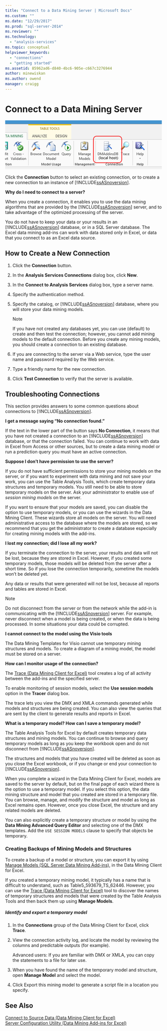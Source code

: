 ```yaml
---
title: "Connect to a Data Mining Server | Microsoft Docs"
ms.custom: ""
ms.date: "12/29/2017"
ms.prod: "sql-server-2014"
ms.reviewer: ""
ms.technology: 
  - "analysis-services"
ms.topic: conceptual
helpviewer_keywords: 
  - "connections"
  - "getting started"
ms.assetid: 85962ad6-d840-4bc6-905e-c667c3276944
author: minewiskan
ms.author: owend
manager: craigg
---
```

# Connect to a Data Mining Server
  ![Connections button](media/misc-connection.gif "Connections button")  
  
 Click the **Connection** button to select an existing connection, or to create a new connection to an instance of [!INCLUDE[ssASnoversion](../includes/ssasnoversion-md.md)].  
  
 **Why do I need to connect to a server?**  
  
 When you create a connection, it enables you to use the data mining algorithms that are provided by the [!INCLUDE[ssASnoversion](../includes/ssasnoversion-md.md)] server, and to take advantage of the optimized processing of the server.  
  
 You do not have to keep your data or your results in an [!INCLUDE[ssASnoversion](../includes/ssasnoversion-md.md)] database, or in a SQL Server database. The Excel data mining add-ins can work with data stored only in Excel, or data that you connect to as an Excel data source.  
  
## How to Create a New Connection  
  
1.  Click the **Connection** button.  
  
2.  In the **Analysis Services Connections** dialog box, click **New**.  
  
3.  In the **Connect to Analysis Services** dialog box, type a server name.  
  
4.  Specify the authentication method.  
  
5.  Specify the catalog, or [!INCLUDE[ssASnoversion](../includes/ssasnoversion-md.md)] database, where you will store your data mining models.  
  
    > [!NOTE]  
    >  If you have not created any databases yet, you can use (default) to create and then test the connection; however, you cannot add mining models to the default connection. Before you create any mining models, you should create a connection to an existing database.  
  
6.  If you are connecting to the server via a Web service, type the user name and password required by the Web service.  
  
7.  Type a friendly name for the new connection.  
  
8.  Click **Test Connection** to verify that the server is available.  
  
## Troubleshooting Connections  
 This section provides answers to some common questions about connections to [!INCLUDE[ssASnoversion](../includes/ssasnoversion-md.md)].  
  
 **I get a message saying “No connection found.”**  
  
 If the text in the lower part of the button says **No Connection**, it means that you have not created a connection to an [!INCLUDE[ssASnoversion](../includes/ssasnoversion-md.md)] database, or that the connection failed. You can continue to work with data in Excel from Access or other sources, but to create a data mining model or run a prediction query you must have an active connection.  
  
 **Suppose I don’t have permission to use the server?**  
  
 If you do not have sufficient permissions to store your mining models on the server, or if you want to experiment with data mining and not save your work, you can use the Table Analysis Tools, which create temporary data structures and temporary models. You still need to be able to store temporary models on the server. Ask your administrator to enable use of *session mining models* on the server.  
  
 If you want to ensure that your models are saved, you can disable the option to use temporary models, or you can use the wizards in the Data Mining Client. These wizards store all models on the server. You will need administrative access to the database where the models are stored, so we recommend that you get the administrator to create a database especially for creating mining models with the add-ins.  
  
 **I lost my connection; did I lose all my work?**  
  
 If you terminate the connection to the server, your results and data will not be lost, because they are stored in Excel. However, if you created some temporary models, those models will be deleted from the server after a short time. So if you lose the connection temporarily, sometime the models won’t be deleted yet.  
  
 Any data or results that were generated will not be lost, because all reports and tables are stored in Excel.  
  
> [!NOTE]  
>  Do not disconnect from the server or from the network while the add-in is communicating with the [!INCLUDE[ssASnoversion](../includes/ssasnoversion-md.md)] server. For example, never disconnect when a model is being created, or when the data is being processed. In some situations your data could be corrupted.  
  
 **I cannot connect to the model using the Visio tools**  
  
 The Data Mining Templates for Visio cannot use temporary mining structures and models. To create a diagram of a mining model, the model must be stored on a server.  
  
 **How can I monitor usage of the connection?**  
  
 The [Trace &#40;Data Mining Client for Excel&#41;](trace-data-mining-client-for-excel.md) tool creates a log of all activity between the add-ins and the specified server.  
  
 To enable monitoring of session models, select the **Use session models** option in the **Tracer** dialog box.  
  
 The trace lets you view the DMX and XMLA commands generated while models and structures are being created. You can also view the queries that are sent by the client to generate results and reports in Excel.  
  
 **What is a temporary model? How can I save a temporary model?**  
  
 The Table Analysis Tools for Excel by default creates temporary data structures and mining models. You can continue to browse and query temporary models as long as you keep the workbook open and do not disconnect from [!INCLUDE[ssASnoversion](../includes/ssasnoversion-md.md)].  
  
 The structures and models that you have created will be deleted as soon as you close the Excel workbook, or if you change or end your connection to [!INCLUDE[ssASnoversion](../includes/ssasnoversion-md.md)].  
  
 When you complete a wizard in the Data Mining Client for Excel, models are saved to the server by default, but on the final page of each wizard there is the option to use a temporary model. If you select this option, the data mining structure and model that you created are stored in a temporary file. You can browse, manage, and modify the structure and model as long as Excel remains open. However, once you close Excel, the structure and any related models are deleted.  
  
 You can also explicitly create a temporary structure or model by using the **Data Mining Advanced Query Editor** and selecting one of the DMX templates. Add the `USE SESSION MODELS` clause to specify that objects be temporary.   
  
### Creating Backups of Mining Models and Structures  
 To create a backup of a model or structure, you can export it by using [Manage Models &#40;SQL Server Data Mining Add-ins&#41;](manage-models-sql-server-data-mining-add-ins.md), in the Data Mining Client for Excel.  
  
 If you created a temporary mining model, it typically has a name that is difficult to understand, such as Table5_593679_TS_62446. However, you can use the [Trace &#40;Data Mining Client for Excel&#41;](trace-data-mining-client-for-excel.md) tool to discover the names of temporary structures and models that were created by the Table Analysis Tools and then back them up using **Manage Models**.  
  
##### Identify and export a temporary model  
  
1.  In the **Connections** group of the Data Mining Client for Excel, click **Trace**.  
  
2.  View the connection activity log, and locate the model by reviewing the columns and predictable outputs (for example).  
  
     Advanced users: If you are familiar with DMX or XMLA, you can copy the statements to a file for later use.  
  
3.  When you have found the name of the temporary model and structure, open **Manage Model** and select the model.  
  
4.  Click Export this mining model to generate a script file in a location you specify.  
  
## See Also  
 [Connect to Source Data &#40;Data Mining Client for Excel&#41;](connect-to-source-data-data-mining-client-for-excel.md)   
 [Server Configuration Utility &#40;Data Mining Add-ins for Excel&#41;](server-configuration-utility-data-mining-add-ins-for-excel.md)  
  
  
